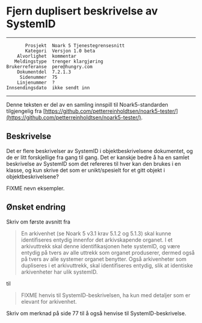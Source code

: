 Fjern duplisert beskrivelse av SystemID
=======================================

 ------------------  ---------------------------------
           Prosjekt  Noark 5 Tjenestegrensesnitt
           Kategori  Versjon 1.0 beta
        Alvorlighet  kommentar
       Meldingstype  trenger klargjøring
    Brukerreferanse  pere@hungry.com
        Dokumentdel  7.2.1.3
         Sidenummer  75
        Linjenummer  ?
    Innsendingsdato  ikke sendt inn
 ------------------  ---------------------------------

Denne teksten er del av en samling innspill til Noark5-standarden
tilgjengelig fra [https://github.com/petterreinholdtsen/noark5-tester/](https://github.com/petterreinholdtsen/noark5-tester/).

Beskrivelse
-----------

Det er flere beskrivelser av SystemID i objektbeskrivelsene
dokumentet, og de er litt forskjellige fra gang til gang.  Det er
kanskje bedre å ha en samlet beskrivelse av SystemID som det refereres
til hver kan den brukes i en klasse, og kun skrive det som er
unikt/spesielt for et gitt objekt i objektbeskrivelsene?

FIXME nevn eksempler.

Ønsket endring
--------------

Skriv om første avsnitt fra

> En arkivenhet (se Noark 5 v3.1 krav 5.1.2 og 5.1.3) skal kunne
> identifiseres entydig innenfor det arkivskapende organet. I et
> arkivuttrekk skal denne identifikasjonen hete systemID, og være
> entydig på tvers av alle uttrekk som organet produserer, dermed også
> på tvers av alle systemer organet benytter. Også arkivenheter som
> dupliseres i et arkivuttrekk, skal identifiseres entydig, slik at
> identiske arkivenheter har ulik systemID.

til

> FIXME henvis til SystemID-beskrivelsen, ha kun med detaljer som er
> elevant for arkivenhet.

Skriv om merknad på side 77 til å også henvise til SystemID-beskrivelse.
